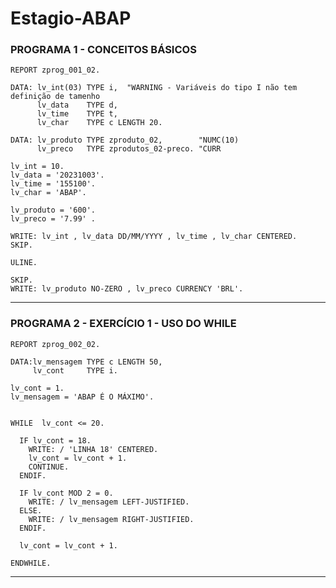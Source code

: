 # Estagio-ABAP

### PROGRAMA 1 - CONCEITOS BÁSICOS

```abap
REPORT zprog_001_02.

DATA: lv_int(03) TYPE i,  "WARNING - Variáveis do tipo I não tem definição de tamenho
      lv_data    TYPE d,
      lv_time    TYPE t,
      lv_char    TYPE c LENGTH 20.

DATA: lv_produto TYPE zproduto_02,        "NUMC(10)
      lv_preco   TYPE zprodutos_02-preco. "CURR

lv_int = 10.
lv_data = '20231003'.
lv_time = '155100'.
lv_char = 'ABAP'.

lv_produto = '600'.
lv_preco = '7.99' .

WRITE: lv_int , lv_data DD/MM/YYYY , lv_time , lv_char CENTERED.
SKIP.

ULINE.

SKIP.
WRITE: lv_produto NO-ZERO , lv_preco CURRENCY 'BRL'.
```
------------------------------------------------------------------------------------------------------------------------------------------------------------------------------------------
### PROGRAMA 2 - EXERCÍCIO 1 - USO DO WHILE

```abap
REPORT zprog_002_02.

DATA:lv_mensagem TYPE c LENGTH 50,
     lv_cont     TYPE i.

lv_cont = 1.
lv_mensagem = 'ABAP É O MÁXIMO'.


WHILE  lv_cont <= 20.

  IF lv_cont = 18.
    WRITE: / 'LINHA 18' CENTERED.
    lv_cont = lv_cont + 1.
    CONTINUE.
  ENDIF.

  IF lv_cont MOD 2 = 0.
    WRITE: / lv_mensagem LEFT-JUSTIFIED.
  ELSE.
    WRITE: / lv_mensagem RIGHT-JUSTIFIED.
  ENDIF.

  lv_cont = lv_cont + 1.

ENDWHILE.
```
------------------------------------------------------------------------------------------------------------------------------------------------------------------------------------------
